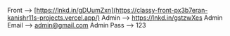 Front --> [https://lnkd.in/gDUumZxn](https://classy-front-px3b7eran-kanishr11s-projects.vercel.app/)
Admin --> https://lnkd.in/gstzwXes
Admin Email --> admin@gmail.com
Admin Pass --> 123
